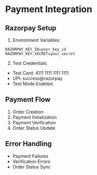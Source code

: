 # Payment Integration

## Razorpay Setup
1. Environment Variables:
```env
RAZORPAY_KEY_ID=your_key_id
RAZORPAY_KEY_SECRET=your_secret
```

2. Test Credentials:
- Test Card: 4111 1111 1111 1111
- UPI: success@razorpay
- Test Mode Enabled

## Payment Flow
1. Order Creation
2. Payment Initialization
3. Payment Verification
4. Order Status Update

## Error Handling
- Payment Failures
- Verification Errors
- Order Status Sync